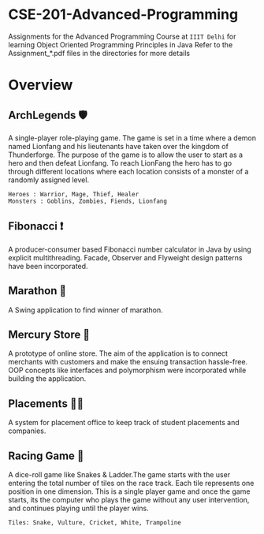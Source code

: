 # CSE-201-Advanced-Programming
Assignments for the Advanced Programming Course at `IIIT Delhi` for learning Object Oriented Programming Principles in Java
Refer to the Assignment_*.pdf files in the directories for more details
 
 # Overview
 
## ArchLegends :shield:
A single-player role-playing game. The game is set in a time where a demon named Lionfang and his lieutenants have taken over the kingdom of Thunderforge. The purpose of the game is to allow the user to start as a hero and then defeat Lionfang. To reach LionFang the hero has to go through different locations where each location consists of a monster of a randomly assigned level.

```
Heroes : Warrior, Mage, Thief, Healer
Monsters : Goblins, Zombies, Fiends, Lionfang  
```
 
## Fibonacci :exclamation:
A producer-consumer based Fibonacci number calculator in Java by using explicit multithreading. Facade, Observer and Flyweight design patterns have been incorporated.

## Marathon :runner:
A Swing application to find winner of marathon.

## Mercury Store :shopping_cart:
A prototype of online store. The aim of the application is to connect merchants with customers and make the ensuing transaction hassle-free. OOP concepts like interfaces and polymorphism were incorporated while building the application.

## Placements :student:
A system for placement office to keep track of student placements and companies.

## Racing Game :snake:
A dice-roll game like Snakes & Ladder.The game starts with the user entering the total number of tiles on the race track. Each tile represents one position in one dimension. This is a single player game and once the game starts, its the computer who plays the game without any user intervention, and continues playing until the player wins.
```
Tiles: Snake, Vulture, Cricket, White, Trampoline
```
